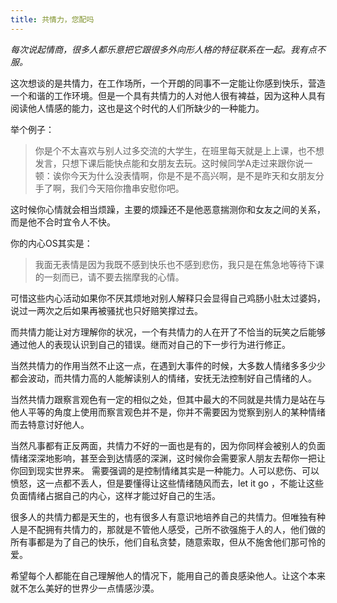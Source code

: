 ```yaml
---
title: 共情力，您配吗
---
```


_每次说起情商，很多人都乐意把它跟很多外向形人格的特征联系在一起。我有点不服。_

这次想谈的是共情力，在工作场所，一个开朗的同事不一定能让你感到快乐，营造一个和谐的工作环境。但是一个具有共情力的人对他人很有裨益，因为这种人具有阅读他人情感的能力，这也是这个时代的人们所缺少的一种能力。

举个例子：

>你是个不太喜欢与别人过多交流的大学生，在班里每天就是上上课，也不想发言，只想下课后能快点能和女朋友去玩。这时候同学A走过来跟你说一顿：诶你今天为什么没表情啊，你是不是不高兴啊，是不是昨天和女朋友分手了啊，我们今天陪你撸串安慰你吧。

这时候你心情就会相当烦躁，主要的烦躁还不是他恶意揣测你和女友之间的关系，而是他不合时宜令人不快。

你的内心OS其实是：
>我面无表情是因为我既不感到快乐也不感到悲伤，我只是在焦急地等待下课的一刻而已，请不要去揣摩我的心情。

可惜这些内心活动如果你不厌其烦地对别人解释只会显得自己鸡肠小肚太过婆妈，说过一两次之后如果再被骚扰也只好赔笑撑过去。

而共情力能让对方理解你的状况，一个有共情力的人在开了不恰当的玩笑之后能够通过他人的表现认识到自己的错误。继而对自己的下一步行为进行修正。

当然共情力的作用当然不止这一点，在遇到大事件的时候，大多数人情绪多多少少都会波动，而共情力高的人能解读别人的情绪，安抚无法控制好自己情绪的人。

当然共情力跟察言观色有一定的相似之处，但其中最大的不同就是共情力是站在与他人平等的角度上使用而察言观色并不是，你并不需要因为觉察到别人的某种情绪而去特意讨好他人。

当然凡事都有正反两面，共情力不好的一面也是有的，因为你同样会被别人的负面情绪深深地影响，甚至会到达情感的深渊，这时候你会需要家人朋友去帮你一把让你回到现实世界来。
需要强调的是控制情绪其实是一种能力。人可以悲伤、可以愤怒，这一点都不丢人，但是要懂得让这些情绪随风而去，let it go ，不能让这些负面情绪占据自己的内心，这样才能过好自己的生活。

很多人的共情力都是天生的，也有很多人有意识地培养自己的共情力。但唯独有种人是不配拥有共情力的，那就是不管他人感受，己所不欲强施于人的人，他们做的所有事都是为了自己的快乐，他们自私贪婪，随意索取，但从不施舍他们那可怜的爱。

希望每个人都能在自己理解他人的情况下，能用自己的善良感染他人。让这个本来就不怎么美好的世界少一点情感沙漠。